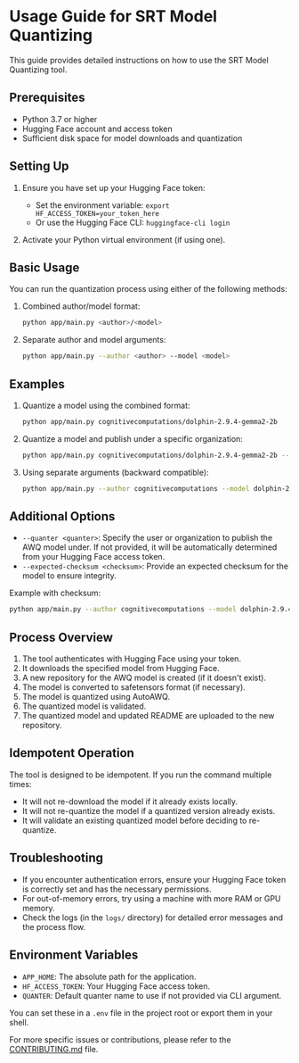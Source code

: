 # Usage Guide for SRT Model Quantizing

This guide provides detailed instructions on how to use the SRT Model Quantizing tool.

## Prerequisites

- Python 3.7 or higher
- Hugging Face account and access token
- Sufficient disk space for model downloads and quantization

## Setting Up

1. Ensure you have set up your Hugging Face token:

   - Set the environment variable: `export HF_ACCESS_TOKEN=your_token_here`
   - Or use the Hugging Face CLI: `huggingface-cli login`

2. Activate your Python virtual environment (if using one).

## Basic Usage

You can run the quantization process using either of the following methods:

1. Combined author/model format:

   ```bash
   python app/main.py <author>/<model>
   ```

2. Separate author and model arguments:
   ```bash
   python app/main.py --author <author> --model <model>
   ```

## Examples

1. Quantize a model using the combined format:

   ```bash
   python app/main.py cognitivecomputations/dolphin-2.9.4-gemma2-2b
   ```

2. Quantize a model and publish under a specific organization:

   ```bash
   python app/main.py cognitivecomputations/dolphin-2.9.4-gemma2-2b --quanter solidrust
   ```

3. Using separate arguments (backward compatible):
   ```bash
   python app/main.py --author cognitivecomputations --model dolphin-2.9.4-gemma2-2b --quanter solidrust
   ```

## Additional Options

- `--quanter <quanter>`: Specify the user or organization to publish the AWQ model under. If not provided, it will be automatically determined from your Hugging Face access token.
- `--expected-checksum <checksum>`: Provide an expected checksum for the model to ensure integrity.

Example with checksum:

```bash
python app/main.py --author cognitivecomputations --model dolphin-2.9.4-gemma2-2b --expected-checksum "ccc33ca5cead77295e378dc55e887ee19a2638a6"
```

## Process Overview

1. The tool authenticates with Hugging Face using your token.
2. It downloads the specified model from Hugging Face.
3. A new repository for the AWQ model is created (if it doesn't exist).
4. The model is converted to safetensors format (if necessary).
5. The model is quantized using AutoAWQ.
6. The quantized model is validated.
7. The quantized model and updated README are uploaded to the new repository.

## Idempotent Operation

The tool is designed to be idempotent. If you run the command multiple times:

- It will not re-download the model if it already exists locally.
- It will not re-quantize the model if a quantized version already exists.
- It will validate an existing quantized model before deciding to re-quantize.

## Troubleshooting

- If you encounter authentication errors, ensure your Hugging Face token is correctly set and has the necessary permissions.
- For out-of-memory errors, try using a machine with more RAM or GPU memory.
- Check the logs (in the `logs/` directory) for detailed error messages and the process flow.

## Environment Variables

- `APP_HOME`: The absolute path for the application.
- `HF_ACCESS_TOKEN`: Your Hugging Face access token.
- `QUANTER`: Default quanter name to use if not provided via CLI argument.

You can set these in a `.env` file in the project root or export them in your shell.

For more specific issues or contributions, please refer to the [CONTRIBUTING.md](CONTRIBUTING.md) file.
